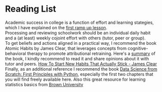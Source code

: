 # Reading List
Academic success in college is a function of effort and learning stategies, which I have explained on the [first ramp up lesson](https://github.com/SprintWithCarlos/data_science_course/blob/main/0.ramp_up/0.how_to_learn.md).   
Processing and reviewing schoolwork should be an individual daily habit and a (at least) weekly cojoint effort with others (tutor, peer or group).   
To get beliefs and actions aligned in a practical way, I recommend the book Atomic Habits by James Clear, that leverages concepts from cognitive-behavioral therapy to promote attributional retraining. Here's a [summary](https://fourpillarfreedom.com/atomic-habits-by-james-clear/) of the book, I kindly recommend to read it and share opinions about it with tutor and peers. [How To Start New Habits That Actually Stick - James Clear](https://jamesclear.com/three-steps-habit-change)  
Finally, as an additional reference I recommend the book [Data Science from Scratch: First Principles with Python](https://books.google.com.co/books?id=YBKSDwAAQBAJ&printsec=frontcover&hl=es#v=onepage&q&f=false), especially the first two chapters that you will find freely available here.
Also this great resource for learning statistics basics from [Brown University](https://seeing-theory.brown.edu/)

